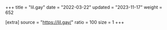 +++
title = "lil.gay"
date = "2022-03-22"
updated = "2023-11-17"
weight = 652

[extra]
source = "https://lil.gay/"
ratio = 100
size = 1
+++

